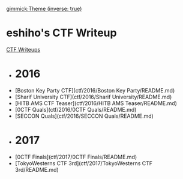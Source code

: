 [gimmick:Theme (inverse: true)](flatly)
# eshiho's CTF Writeup

[CTF Writeups]()

  * # 2016
  * [Boston Key Party CTF](ctf/2016/Boston Key Party/README.md)
  * [Sharif University CTF](ctf/2016/Sharif University/README.md)
  * [HITB AMS CTF Teaser](ctf/2016/HITB AMS Teaser/README.md)
  * [0CTF Quals](ctf/2016/0CTF Quals/README.md)
  * [SECCON Quals](ctf/2016/SECCON Quals/README.md)
  * # 2017
  * [0CTF Finals](ctf/2017/0CTF Finals/README.md)
  * [TokyoWesterns CTF 3rd](ctf/2017/TokyoWesterns CTF 3rd/README.md)

